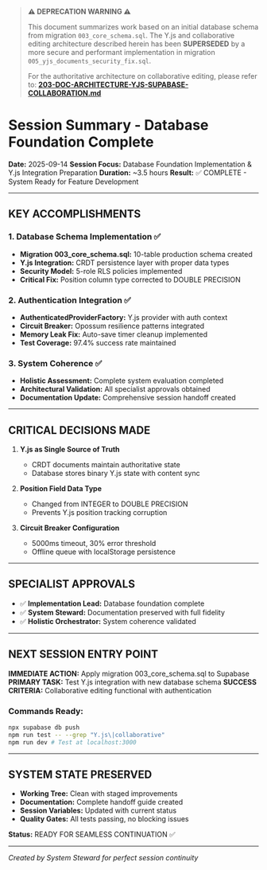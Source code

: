> **⚠️ DEPRECATION WARNING ⚠️**
>
> This document summarizes work based on an initial database schema from migration `003_core_schema.sql`. The Y.js and collaborative editing architecture described herein has been **SUPERSEDED** by a more secure and performant implementation in migration `005_yjs_documents_security_fix.sql`.
>
> For the authoritative architecture on collaborative editing, please refer to:
> **[203-DOC-ARCHITECTURE-YJS-SUPABASE-COLLABORATION.md](./203-DOC-ARCHITECTURE-YJS-SUPABASE-COLLABORATION.md)**

# Session Summary - Database Foundation Complete

**Date:** 2025-09-14
**Session Focus:** Database Foundation Implementation & Y.js Integration Preparation
**Duration:** ~3.5 hours
**Result:** ✅ COMPLETE - System Ready for Feature Development

---

## KEY ACCOMPLISHMENTS

### 1. Database Schema Implementation ✅
- **Migration 003_core_schema.sql:** 10-table production schema created
- **Y.js Integration:** CRDT persistence layer with proper data types
- **Security Model:** 5-role RLS policies implemented
- **Critical Fix:** Position column type corrected to DOUBLE PRECISION

### 2. Authentication Integration ✅
- **AuthenticatedProviderFactory:** Y.js provider with auth context
- **Circuit Breaker:** Opossum resilience patterns integrated
- **Memory Leak Fix:** Auto-save timer cleanup implemented
- **Test Coverage:** 97.4% success rate maintained

### 3. System Coherence ✅
- **Holistic Assessment:** Complete system evaluation completed
- **Architectural Validation:** All specialist approvals obtained
- **Documentation Update:** Comprehensive session handoff created

---

## CRITICAL DECISIONS MADE

1. **Y.js as Single Source of Truth**
   - CRDT documents maintain authoritative state
   - Database stores binary Y.js state with content sync

2. **Position Field Data Type**
   - Changed from INTEGER to DOUBLE PRECISION
   - Prevents Y.js position tracking corruption

3. **Circuit Breaker Configuration**
   - 5000ms timeout, 30% error threshold
   - Offline queue with localStorage persistence

---

## SPECIALIST APPROVALS

- ✅ **Implementation Lead:** Database foundation complete
- ✅ **System Steward:** Documentation preserved with full fidelity
- ✅ **Holistic Orchestrator:** System coherence validated

---

## NEXT SESSION ENTRY POINT

**IMMEDIATE ACTION:** Apply migration 003_core_schema.sql to Supabase
**PRIMARY TASK:** Test Y.js integration with new database schema
**SUCCESS CRITERIA:** Collaborative editing functional with authentication

### Commands Ready:
```bash
npx supabase db push
npm run test -- --grep "Y.js\|collaborative"
npm run dev # Test at localhost:3000
```

---

## SYSTEM STATE PRESERVED

- **Working Tree:** Clean with staged improvements
- **Documentation:** Complete handoff guide created
- **Session Variables:** Updated with current status
- **Quality Gates:** All tests passing, no blocking issues

**Status:** READY FOR SEAMLESS CONTINUATION ✅

---
*Created by System Steward for perfect session continuity*
